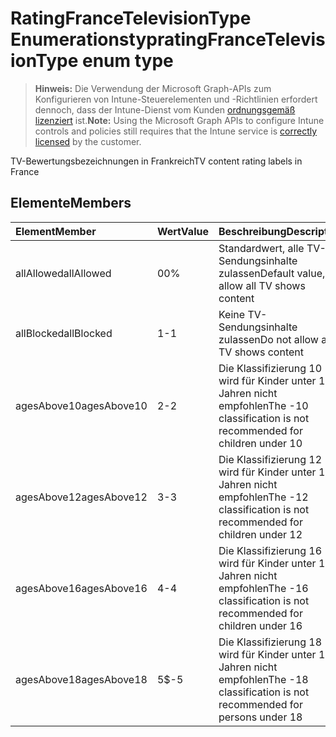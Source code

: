 # <a name="ratingfrancetelevisiontype-enum-type"></a><span data-ttu-id="e42ba-101">RatingFranceTelevisionType Enumerationstyp</span><span class="sxs-lookup"><span data-stu-id="e42ba-101">ratingFranceTelevisionType enum type</span></span>

> <span data-ttu-id="e42ba-102">**Hinweis:** Die Verwendung der Microsoft Graph-APIs zum Konfigurieren von Intune-Steuerelementen und -Richtlinien erfordert dennoch, dass der Intune-Dienst vom Kunden [ordnungsgemäß lizenziert](https://go.microsoft.com/fwlink/?linkid=839381) ist.</span><span class="sxs-lookup"><span data-stu-id="e42ba-102">**Note:** Using the Microsoft Graph APIs to configure Intune controls and policies still requires that the Intune service is [correctly licensed](https://go.microsoft.com/fwlink/?linkid=839381) by the customer.</span></span>

<span data-ttu-id="e42ba-103">TV-Bewertungsbezeichnungen in Frankreich</span><span class="sxs-lookup"><span data-stu-id="e42ba-103">TV content rating labels in France</span></span>
## <a name="members"></a><span data-ttu-id="e42ba-104">Elemente</span><span class="sxs-lookup"><span data-stu-id="e42ba-104">Members</span></span>
|<span data-ttu-id="e42ba-105">Element</span><span class="sxs-lookup"><span data-stu-id="e42ba-105">Member</span></span>|<span data-ttu-id="e42ba-106">Wert</span><span class="sxs-lookup"><span data-stu-id="e42ba-106">Value</span></span>|<span data-ttu-id="e42ba-107">Beschreibung</span><span class="sxs-lookup"><span data-stu-id="e42ba-107">Description</span></span>|
|:---|:---|:---|
|<span data-ttu-id="e42ba-108">allAllowed</span><span class="sxs-lookup"><span data-stu-id="e42ba-108">allAllowed</span></span>|<span data-ttu-id="e42ba-109">0</span><span class="sxs-lookup"><span data-stu-id="e42ba-109">0%</span></span>|<span data-ttu-id="e42ba-110">Standardwert, alle TV-Sendungsinhalte zulassen</span><span class="sxs-lookup"><span data-stu-id="e42ba-110">Default value, allow all TV shows content</span></span>|
|<span data-ttu-id="e42ba-111">allBlocked</span><span class="sxs-lookup"><span data-stu-id="e42ba-111">allBlocked</span></span>|<span data-ttu-id="e42ba-112">1</span><span class="sxs-lookup"><span data-stu-id="e42ba-112">-1</span></span>|<span data-ttu-id="e42ba-113">Keine TV-Sendungsinhalte zulassen</span><span class="sxs-lookup"><span data-stu-id="e42ba-113">Do not allow any TV shows content</span></span>|
|<span data-ttu-id="e42ba-114">agesAbove10</span><span class="sxs-lookup"><span data-stu-id="e42ba-114">agesAbove10</span></span>|<span data-ttu-id="e42ba-115">2</span><span class="sxs-lookup"><span data-stu-id="e42ba-115">-2</span></span>|<span data-ttu-id="e42ba-116">Die Klassifizierung 10 wird für Kinder unter 10 Jahren nicht empfohlen</span><span class="sxs-lookup"><span data-stu-id="e42ba-116">The -10 classification is not recommended for children under 10</span></span>|
|<span data-ttu-id="e42ba-117">agesAbove12</span><span class="sxs-lookup"><span data-stu-id="e42ba-117">agesAbove12</span></span>|<span data-ttu-id="e42ba-118">3</span><span class="sxs-lookup"><span data-stu-id="e42ba-118">-3</span></span>|<span data-ttu-id="e42ba-119">Die Klassifizierung 12 wird für Kinder unter 12 Jahren nicht empfohlen</span><span class="sxs-lookup"><span data-stu-id="e42ba-119">The -12 classification is not recommended for children under 12</span></span>|
|<span data-ttu-id="e42ba-120">agesAbove16</span><span class="sxs-lookup"><span data-stu-id="e42ba-120">agesAbove16</span></span>|<span data-ttu-id="e42ba-121">4</span><span class="sxs-lookup"><span data-stu-id="e42ba-121">-4</span></span>|<span data-ttu-id="e42ba-122">Die Klassifizierung 16 wird für Kinder unter 16 Jahren nicht empfohlen</span><span class="sxs-lookup"><span data-stu-id="e42ba-122">The -16 classification is not recommended for children under 16</span></span>|
|<span data-ttu-id="e42ba-123">agesAbove18</span><span class="sxs-lookup"><span data-stu-id="e42ba-123">agesAbove18</span></span>|<span data-ttu-id="e42ba-124">5</span><span class="sxs-lookup"><span data-stu-id="e42ba-124">$-5</span></span>|<span data-ttu-id="e42ba-125">Die Klassifizierung 18 wird für Kinder unter 18 Jahren nicht empfohlen</span><span class="sxs-lookup"><span data-stu-id="e42ba-125">The -18 classification is not recommended for persons under 18</span></span>|









